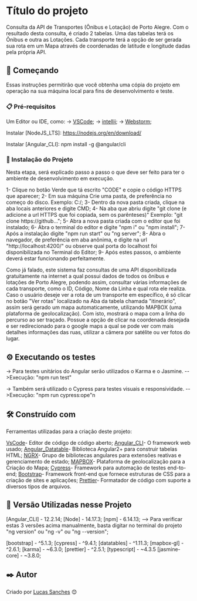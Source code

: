 # Título do projeto

Consulta da API de Transportes (Ônibus e Lotação) de Porto Alegre. Com o resultado desta consulta, é criado 2 tabelas. Uma das tabelas terá os Ônibus e outra as Lotações. Cada transporte terá a opção de ser gerada sua rota em um Mapa através de coordenadas de latitude e longitude dadas pela própria API.

## 🚀 Começando

Essas instruções permitirão que você obtenha uma cópia do projeto em operação na sua máquina local para fins de desenvolvimento e teste.

### 📋 Pré-requisitos

Um Editor ou IDE, como: 
  -> [VSCode](https://code.visualstudio.com/download);
  -> [intellij](https://www.jetbrains.com/pt-br/idea/download/#section=windows);
  -> [Webstorm](https://www.jetbrains.com/webstorm/download/?source=google&medium=cpc&campaign=9641686251&term=webstorm&gclid=CjwKCAjwpqCZBhAbEiwAa7pXeS7DDLCEz2MetJy2zD2jhcLXXQ1lbeq-61EVRwdyPTmbH9UXICr7hBoCBlgQAvD_BwE#section=windows);

Instalar [NodeJS_LTS]: https://nodejs.org/en/download/

Instalar [Angular_CLI]: npm install -g @angular/cli

### 🔧 Instalação do Projeto

Nesta etapa, será explicado passo a passo o que deve ser feito para ter o ambiente de desenvolvimento em execução.
 
1- Clique no botão Verde que tá escrito "CODE" e copie o código HTTPS que aparecer;
2- Em sua máquina Crie uma pasta, de preferência no começo do disco. Exemplo: C:/;
3- Dentro da nova pasta criada, clique na aba locais anteriores e digite CMD;
4- Na aba que abriu digite "git clone (e adicione a url HTTPS que foi copiada, sem os parênteses)"
    Exemplo: "git clone https://github...";
5- Abra a nova pasta criada com o editor que foi instalado;
6- Abra o terminal do editor e digite "npm i" ou "npm install";
7- Após a instalação digite "npm run start" ou "ng server";
8- Abra o navegador, de preferência em aba anônima, e digite na url "http://localhost:4200/" ou observe qual porta do localhost foi disponibilizada no Terminal do Editor;
9- Após estes passos, o ambiente deverá estar funcionando perfeitamente.

Como já falado, este sistema faz consultas de uma API disponibilizada gratuitamente na internet a qual possui dados de todos os ônibus e lotações de Porto Alegre, podendo assim, consultar várias informações de cada transporte, como o ID, Código, Nome da Linha e qual rota ele realiza. Caso o usuário deseje ver a rota de um transporte em específico, é só clicar no botão "Ver rotas" localizado na Aba da tabela chamada "itinerário", assim será gerado um mapa automaticamente, utilizando MAPBOX (uma plataforma de geolocalização). Com isto, mostrará o mapa com a linha do percurso ao ser traçado. Possue a opção de clicar na coordenada desejada e ser redirecionado para o google maps a qual se pode ver com mais detalhes informações das ruas, utilizar a câmera por satélite ou ver fotos do lugar.

## ⚙️ Executando os testes

-> Para testes unitários do Angular serão utilizados o Karma e o Jasmine. 
  -->Execução: "npm run test"

-> Também será utilizado o Cypress para testes visuais e responsividade. 
  -->Execução: "npm run cypress:ope"n

## 🛠️ Construído com

Ferramentas utilizadas para a criação deste projeto:

[VsCode](https://code.visualstudio.com/download)- Editor de código de código aberto;
[Angular_CLI](https://angular.io/cli)- O framework web usado;
[Angular_Datatable](https://l-lin.github.io/angular-datatables/#/welcome)- Biblioteca Angular2+ para construir tabelas HTML;
[NGRX](https://ngrx.io/)-  Grupo de bibliotecas angulares para extensões reativas e gerenciamento de estado;
[MAPBOX](https://www.mapbox.com/)- Plataforma de geolocalização para a Criação do Mapa;
[Cypress](https://www.cypress.io/)- Framework para automação de testes end-to-end;
[Bootstrap](https://getbootstrap.com/)- Framework front-end que fornece estruturas de CSS para a criação de sites e aplicações;
[Prettier](https://prettier.io/)- Formatador de código com suporte a diversos tipos de arquivos.

## 📌 Versão Utilizadas nesse Projeto

[Angular_CLI] - 12.2.14;
[Node] - 14.17.3;
[npm] - 6.14.13;
    --> Para verificar estas 3 versões acima manualmente, basta digitar no terminal do projeto "ng version" ou "ng -v" ou "ng --version";

[bootstrap] - ^5.1.3;
[cypress] - ^9.4.1;
[datatables] - ^1.11.3;
[mapbox-gl] - ^2.6.1;
[karma] - ~6.3.0;
[prettier] - ^2.5.1;
[typescript] - ~4.3.5
[jasmine-core] - ~3.8.0;

## ✒️ Autor

Criado por [Lucas Sanches](https://github.com/LukyEnd) 😊
